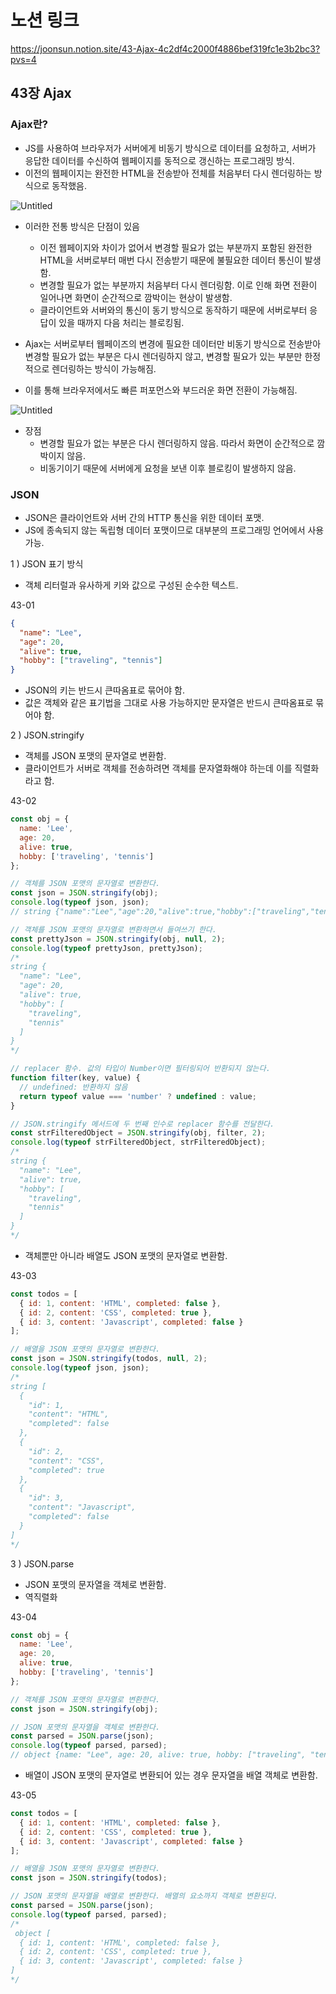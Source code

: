 # 노션 링크
https://joonsun.notion.site/43-Ajax-4c2df4c2000f4886bef319fc1e3b2bc3?pvs=4

## 43장 Ajax

### Ajax란?

- JS를 사용하여 브라우저가 서버에게 비동기 방식으로 데이터를 요청하고, 서버가 응답한 데이터를 수신하여 웹페이지를 동적으로 갱신하는 프로그래밍 방식.
- 이전의 웹페이지는 완전한 HTML을 전송받아 전체를 처음부터 다시 렌더링하는 방식으로 동작했음.

![Untitled](43%20Ajax%204c2df4c2000f4886bef319fc1e3b2bc3/Untitled.png)

- 이러한 전통 방식은 단점이 있음
    - 이전 웹페이지와 차이가 없어서 변경할 필요가 없는 부분까지 포함된 완전한 HTML을 서버로부터 매번 다시 전송받기 때문에 불필요한 데이터 통신이 발생함.
    - 변경할 필요가 없는 부분까지 처음부터 다시 렌더링함. 이로 인해 화면 전환이 일어나면 화면이 순간적으로 깜박이는 현상이 발생함.
    - 클라이언트와 서버와의 통신이 동기 방식으로 동작하기 때문에 서버로부터 응답이 있을 때까지 다음 처리는 블로킹됨.

- Ajax는 서버로부터 웹페이즈의 변경에 필요한 데이터만 비동기 방식으로 전송받아 변경할 필요가 없는 부분은 다시 렌더링하지 않고, 변경할 필요가 있는 부분만 한정적으로 렌더링하는 방식이 가능해짐.
- 이를 통해 브라우저에서도 빠른 퍼포먼스와 부드러운 화면 전환이 가능해짐.

![Untitled](43%20Ajax%204c2df4c2000f4886bef319fc1e3b2bc3/Untitled%201.png)

- 장점
    - 변경할 필요가 없는 부분은 다시 렌더링하지 않음. 따라서 화면이 순간적으로 깜박이지 않음.
    - 비동기이기 때문에 서버에게 요청을 보낸 이후 블로킹이 발생하지 않음.

### JSON

- JSON은 클라이언트와 서버 간의 HTTP 통신을 위한 데이터 포맷.
- JS에 종속되지 않는 독립형 데이터 포맷이므로 대부분의 프로그래밍 언어에서 사용 가능.

1 ) JSON 표기 방식

- 객체 리터럴과 유사하게 키와 값으로 구성된 순수한 텍스트.

43-01

```json
{
  "name": "Lee",
  "age": 20,
  "alive": true,
  "hobby": ["traveling", "tennis"]
}
```

- JSON의 키는 반드시 큰따옴표로 묶어야 함.
- 값은 객체와 같은 표기법을 그대로 사용 가능하지만 문자열은 반드시 큰따옴표로 묶어야 함.

2 ) JSON.stringify

- 객체를 JSON 포맷의 문자열로 변환함.
- 클라이언트가 서버로 객체를 전송하려면 객체를 문자열화해야 하는데 이를 직렬화 라고 함.

43-02

```jsx
const obj = {
  name: 'Lee',
  age: 20,
  alive: true,
  hobby: ['traveling', 'tennis']
};

// 객체를 JSON 포맷의 문자열로 변환한다.
const json = JSON.stringify(obj);
console.log(typeof json, json);
// string {"name":"Lee","age":20,"alive":true,"hobby":["traveling","tennis"]}

// 객체를 JSON 포맷의 문자열로 변환하면서 들여쓰기 한다.
const prettyJson = JSON.stringify(obj, null, 2);
console.log(typeof prettyJson, prettyJson);
/*
string {
  "name": "Lee",
  "age": 20,
  "alive": true,
  "hobby": [
    "traveling",
    "tennis"
  ]
}
*/

// replacer 함수. 값의 타입이 Number이면 필터링되어 반환되지 않는다.
function filter(key, value) {
  // undefined: 반환하지 않음
  return typeof value === 'number' ? undefined : value;
}

// JSON.stringify 메서드에 두 번째 인수로 replacer 함수를 전달한다.
const strFilteredObject = JSON.stringify(obj, filter, 2);
console.log(typeof strFilteredObject, strFilteredObject);
/*
string {
  "name": "Lee",
  "alive": true,
  "hobby": [
    "traveling",
    "tennis"
  ]
}
*/
```

- 객체뿐만 아니라 배열도 JSON 포맷의 문자열로 변환함.

43-03

```jsx
const todos = [
  { id: 1, content: 'HTML', completed: false },
  { id: 2, content: 'CSS', completed: true },
  { id: 3, content: 'Javascript', completed: false }
];

// 배열을 JSON 포맷의 문자열로 변환한다.
const json = JSON.stringify(todos, null, 2);
console.log(typeof json, json);
/*
string [
  {
    "id": 1,
    "content": "HTML",
    "completed": false
  },
  {
    "id": 2,
    "content": "CSS",
    "completed": true
  },
  {
    "id": 3,
    "content": "Javascript",
    "completed": false
  }
]
*/
```

3 ) JSON.parse

- JSON 포맷의 문자열을 객체로 변환함.
- 역직렬화

43-04

```jsx
const obj = {
  name: 'Lee',
  age: 20,
  alive: true,
  hobby: ['traveling', 'tennis']
};

// 객체를 JSON 포맷의 문자열로 변환한다.
const json = JSON.stringify(obj);

// JSON 포맷의 문자열을 객체로 변환한다.
const parsed = JSON.parse(json);
console.log(typeof parsed, parsed);
// object {name: "Lee", age: 20, alive: true, hobby: ["traveling", "tennis"]}
```

- 배열이 JSON 포맷의 문자열로 변환되어 있는 경우 문자열을 배열 객체로 변환함.

43-05

```jsx
const todos = [
  { id: 1, content: 'HTML', completed: false },
  { id: 2, content: 'CSS', completed: true },
  { id: 3, content: 'Javascript', completed: false }
];

// 배열을 JSON 포맷의 문자열로 변환한다.
const json = JSON.stringify(todos);

// JSON 포맷의 문자열을 배열로 변환한다. 배열의 요소까지 객체로 변환된다.
const parsed = JSON.parse(json);
console.log(typeof parsed, parsed);
/*
 object [
  { id: 1, content: 'HTML', completed: false },
  { id: 2, content: 'CSS', completed: true },
  { id: 3, content: 'Javascript', completed: false }
]
*/
```